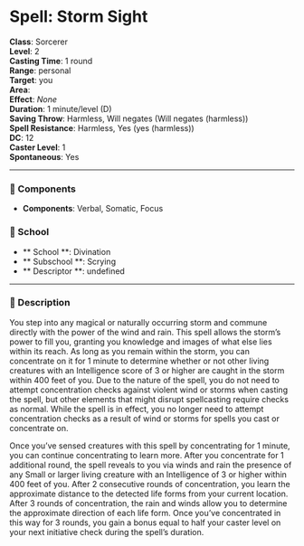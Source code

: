 
# Spell: Storm Sight
**Class**: Sorcerer  
**Level**: 2  
**Casting Time**: 1 round  
**Range**: personal  
**Target**: you  
**Area**:   
**Effect**: _None_  
**Duration**: 1 minute/level (D)  
**Saving Throw**: Harmless, Will negates (Will negates (harmless))  
**Spell Resistance**: Harmless, Yes (yes (harmless))  
**DC**: 12  
**Caster Level**: 1  
**Spontaneous**: Yes

---

### 🔮 Components
- **Components**: Verbal, Somatic, Focus

### 🏫 School
- ** School **: Divination
- ** Subschool **: Scrying
- ** Descriptor **: undefined
---

### 📜 Description
You step into any magical or naturally occurring storm and commune directly with the power of the wind and rain. This spell allows the storm’s power to fill you, granting you knowledge and images of what else lies within its reach. As long as you remain within the storm, you can concentrate on it for 1 minute to determine whether or not other living creatures with an Intelligence score of 3 or higher are caught in the storm within 400 feet of you. Due to the nature of the spell, you do not need to attempt concentration checks against violent wind or storms when casting the spell, but other elements that might disrupt spellcasting require checks as normal. While the spell is in effect, you no longer need to attempt concentration checks as a result of wind or storms for spells you cast or concentrate on.

Once you’ve sensed creatures with this spell by concentrating for 1 minute, you can continue concentrating to learn more. After you concentrate for 1 additional round, the spell reveals to you via winds and rain the presence of any Small or larger living creature with an Intelligence of 3 or higher within 400 feet of you. After 2 consecutive rounds of concentration, you learn the approximate distance to the detected life forms from your current location. After 3 rounds of concentration, the rain and winds allow you to determine the approximate direction of each life form. Once you’ve concentrated in this way for 3 rounds, you gain a bonus equal to half your caster level on your next initiative check during the spell’s duration.
